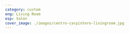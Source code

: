```yaml
---
category: custom
eng: Living Room
esp: Salón
cover_image: ./images/centro-carpintero-livingroom.jpg
---
```


